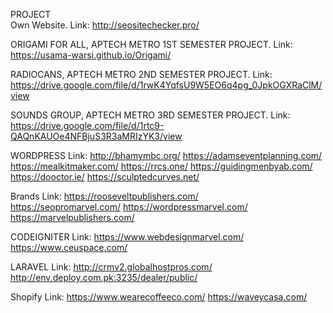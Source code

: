 PROJECT <br>
Own Website.
Link: http://seositechecker.pro/

ORIGAMI FOR ALL, APTECH METRO 1ST SEMESTER PROJECT.
Link: https://usama-warsi.github.io/Origami/

RADIOCANS, APTECH METRO 2ND SEMESTER PROJECT.
Link: https://drive.google.com/file/d/1rwK4YqfsU9W5EO6q4pg_0JpkOGXRaClM/view

SOUNDS GROUP, APTECH METRO 3RD SEMESTER PROJECT.
Link: https://drive.google.com/file/d/1rtc9-QAQnKAUOe4NFBjuS3R3aMRIzYK3/view

WORDPRESS 
Link: http://bhamymbc.org/
      https://adamseventplanning.com/
      https://mealkitmaker.com/ 
      https://rrcs.one/ 
      https://guidingmenbyab.com/ 
      https://dooctor.ie/
      https://sculptedcurves.net/

Brands
Link: https://rooseveltpublishers.com/  
      https://seopromarvel.com/
      https://wordpressmarvel.com/
      https://marvelpublishers.com/

CODEIGNITER
Link: https://www.webdesignmarvel.com/  
      https://www.ceuspace.com/ 

LARAVEL
Link: http://crmv2.globalhostpros.com/ 
      http://env.deploy.com.pk:3235/dealer/public/ 

Shopify
Link: https://www.wearecoffeeco.com/
      https://waveycasa.com/

